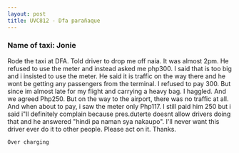 ```yaml
---
layout: post
title: UVC812 - Dfa parañaque
---
```


### Name of taxi: Jonie

Rode the taxi at DFA. Told driver to drop me off naia. It was almost 2pm. He refused to use the meter and instead asked me php300. I said that is too big and i insisted to use the meter. He said it is traffic on the way there and he wont be getting any passengers from the terminal. I refused to pay 300. But since im almost late for my flight and carrying a heavy bag. I haggled. And we agreed Php250. But on the way to the airport, there was no traffic at all. And when about to pay, i saw the meter only Php117. I still paid him 250 but i said i"ll definitely complain because pres.duterte doesnt allow drivers doing that and he answered "hindi pa naman sya nakaupo". I'll never want this driver ever do it to other people. Please act on it. Thanks.

```Over charging```
